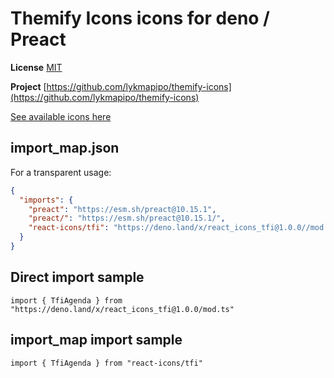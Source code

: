 # Themify Icons icons for deno / Preact

**License** [MIT](https://github.com/thecreation/standard-icons/blob/master/modules/themify-icons/LICENSE)

**Project** [https://github.com/lykmapipo/themify-icons](https://github.com/lykmapipo/themify-icons)

[See available icons here](https://react-icons.github.io/react-icons/icons?name=tfi)

## import_map.json

For a transparent usage:

```json
{
  "imports": {
    "preact": "https://esm.sh/preact@10.15.1",
    "preact/": "https://esm.sh/preact@10.15.1/",
    "react-icons/tfi": "https://deno.land/x/react_icons_tfi@1.0.0//mod.ts",
  }
}
```

## Direct import sample

`import { TfiAgenda } from "https://deno.land/x/react_icons_tfi@1.0.0/mod.ts"`

## import_map import sample

`import { TfiAgenda } from "react-icons/tfi"`

